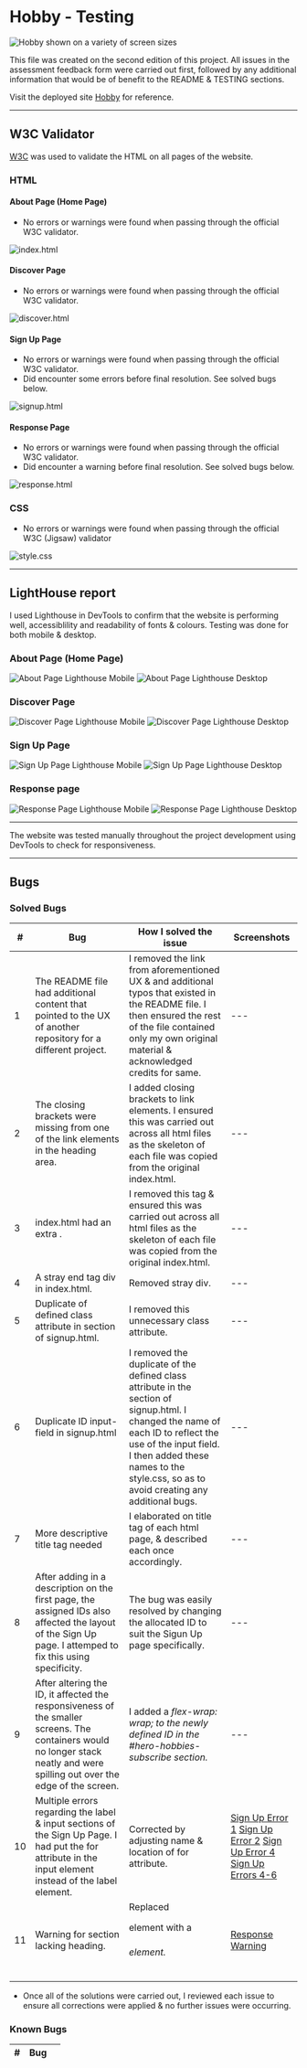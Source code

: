 # Hobby - Testing

![Hobby shown on a variety of screen sizes](assets/images/hobby_am_i_responsive.PNG)

This file was created on the second edition of this project. All issues in the assessment feedback form were carried out first, followed by any additional information that would be of benefit to the README & TESTING sections.

Visit the deployed site [Hobby](https://katemcguane.github.io/hobby/index.html) for reference.

---

## W3C Validator

[W3C](https://katemcguane.github.io/hobby/discover.html) was used to validate the HTML on all pages of the website. 

### HTML

#### About Page (Home Page)

- No errors or warnings were found when passing through the official W3C validator.

![index.html](testing/w3/w3_index.PNG) 


#### Discover Page

- No errors or warnings were found when passing through the official W3C validator.

![discover.html](testing/w3/w3_discover.PNG) 


#### Sign Up Page

- No errors or warnings were found when passing through the official W3C validator. 
- Did encounter some errors before final resolution. See solved bugs below. 

![signup.html](testing/w3/w3_signup.PNG) 


#### Response Page

- No errors or warnings were found when passing through the official W3C validator. 
- Did encounter a warning before final resolution. See solved bugs below. 

![response.html](testing/w3/w3_response.PNG)


### CSS

- No errors or warnings were found when passing through the official W3C (Jigsaw) validator

![style.css](testing/w3/w3_css.PNG)


---


## LightHouse report

I used Lighthouse in DevTools to confirm that the website is performing well, accessiblility and readability of fonts & colours. Testing was done for both mobile & desktop.
    
  ### About Page (Home Page)

  ![About Page Lighthouse Mobile](testing/lighthouse/lighthouse_mobile_hobby_about.PNG)
  ![About Page Lighthouse Desktop](testing/lighthouse/lighthouse_desktop_hobby_about.PNG)


  ### Discover Page

  ![Discover Page Lighthouse Mobile](testing/lighthouse/lighthouse_mobile_hobby_discover.PNG)
  ![Discover Page Lighthouse Desktop](testing/lighthouse/lighthouse_desktop_hobby_discover.PNG)

  ### Sign Up Page

  ![Sign Up Page Lighthouse Mobile](testing/lighthouse/lighthouse_mobile_hobby_signup.PNG)
  ![Sign Up Page Lighthouse Desktop](testing/lighthouse/lighthouse_desktop_hobby_signup.PNG)

  ### Response page

  ![Response Page Lighthouse Mobile](testing/lighthouse/lighthouse_mobile_hobby_response.PNG)
  ![Response Page Lighthouse Desktop](testing/lighthouse/lighthouse_desktop_hobby_response.PNG)


---

The website was tested manually throughout the project development using DevTools to check for responsiveness.

---
## Bugs

### Solved Bugs

| # | Bug | How I solved the issue | Screenshots |
| --- | --- | --- | --- |
| 1 | The README file had additional content that pointed to the UX of another repository for a different project. | I removed the link from aforementioned UX & and additional typos that existed in the README file. I then ensured the rest of the file contained only my own original material & acknowledged credits for same. | --- |
| 2 | The closing brackets were missing from one of the link elements in the heading area. | I added closing brackets to link elements. I ensured this was carried out across all html files as the skeleton of each file was copied from the original index.html. | --- |
| 3 | index.html had an extra </i>. | I removed this tag & ensured this was carried out across all html files as the skeleton of each file was copied from the original index.html. | --- |
| 4 | A stray end tag div in index.html. | Removed stray div. | --- |
| 5 | Duplicate of defined class attribute in section of signup.html. | I removed this unnecessary class attribute. | --- |
| 6 | Duplicate ID input-field in signup.html | I removed the duplicate of the defined class attribute in the section of signup.html. I changed the name of each ID to reflect the use of the input field. I then added these names to the style.css, so as to avoid creating any additional bugs. | --- |
| 7 | More descriptive title tag needed | I elaborated on title tag of each html page, & described each once accordingly. | --- |
| 8 | After adding in a description on the first page, the assigned IDs also affected the layout of the Sign Up page. I attemped to fix this using specificity. | The bug was easily resolved by changing the allocated ID to suit the Sigun Up page specifically. | --- |
| 9 | After altering the ID, it affected the responsiveness of the smaller screens. The containers would no longer stack neatly and were spilling out over the edge of the screen. | I added a <stong><em>flex-wrap: wrap;<em></strong> to the newly defined ID in the #hero-hobbies-subscribe section. | --- |
| 10 | Multiple errors regarding the label & input sections of the Sign Up Page. I had put the for attribute in the input element instead of the label element. | Corrected by adjusting name & location of for attribute. | [Sign Up Error 1](testing/w3/w3_signup_bug1.PNG) [Sign Up Error 2](testing/w3/w3_signup_bug2.PNG) [Sign Up Error 4](testing/w3/w3_signup_bug3.PNG) [Sign Up Errors 4-6](testing/w3/w3_signup_bug4-6.PNG) |
| 11 | Warning for section lacking heading. | Replaced <p> element with a <h6> element. | [Response Warning](testing/w3/w3_response_warning.PNG) |



- Once all of the solutions were carried out, I reviewed each issue to ensure all corrections were applied & no further issues were occurring.

### Known Bugs

| # | Bug | |
| :--- | :--- | :---|

